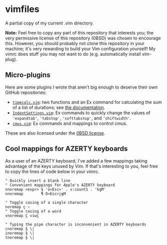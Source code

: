 # vimfiles
A partial copy of my current .vim directory.

**Note:**
Feel free to copy any part of this repository that interests you; the
very permissive license of this repository (0BSD) was chosen to
encourage this.
However, you should probably not clone this repository in your machine;
it's very rewarding to build your Vim configuration yourself! My vimrc
does stuff you may not want to do (e.g. automatically install vim-plug).

## Micro-plugins

Here are some plugins I wrote that aren't big enough to deserve their
own GitHub repositories:

- [`timecalc.vim`](plugin/timecalc.vim): two functions and an Ex
  command for calculating the sum of a list of durations; see [the
  documentation](doc/timecalc.txt).
- [`IndentSettings.vim`](plugin/IndentSettings.vim): Ex commands to
  quickly change the values of `'expandtab'`, `'tabstop'`,
  `'softtabstop'`, and `'shiftwidth'`.
- [`cmus.vim`](plugin/cmus.vim): Ex commands and mappings to control
  cmus.

These are also licensed under the [0BSD license](LICENSE).

## Cool mappings for AZERTY keyboards

As a user of an AZERTY keyboard, I've added a few mappings taking
advantage of the keys unused by Vim.
If that's interesting to you, feel free to copy the lines of code below
in your vimrc.

```vim
" Quickly insert a blank line
" Convenient mappings for Apple's AZERTY keyboard
nnoremap <expr> § 'o<Esc>' . v:count1 . 'kgM'
nnoremap        ¶ O<Esc>jgM

" Toggle casing of a single character
noremap ç ~
" Toggle casing of a word
vnoremap Ç viwç

" Typing the pipe character is inconvenient in AZERTY keyboards
cnoremap § \|
inoremap § \|
tnoremap § \|
```
